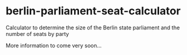# berlin-parliament-seat-calculator
Calculator to determine the size of the Berlin state parliament and the number of seats by party

More information to come very soon... 
